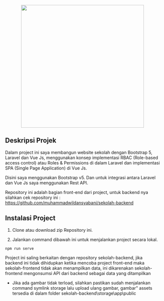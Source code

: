 <p align="center"><a href="https://wikoding.netlify.app/" target="_blank"><img src="https://github.com/muhammadwildansyabani/portfolio-tailwind/blob/master/img/logo-red.png" width="400"></a></p>



## Deskripsi Projek

Dalam project ini saya membangun website sekolah dengan Bootstrap 5, Laravel dan Vue Js, menggunakan konsep implementasi RBAC (Role-based access control) atau Roles & Permissions di dalam Laravel dan implementasi SPA (Single Page Application) di Vue Js.

Disini saya menggunakan Bootstrap v5. Dan untuk integrasi antara Laravel dan Vue Js saya menggunakan Rest API.

Repository ini adalah bagian front-end dari project, untuk backend nya silahkan cek repository ini : 
https://github.com/muhammadwildansyabani/sekolah-backend


## Instalasi Project

1. Clone atau download zip Repository ini.

2. Jalankan command dibawah ini untuk menjalankan project secara lokal.
```
npm run serve
```

Project ini saling berkaitan dengan repository sekolah-backend, jika backend ini tidak dihidupkan ketika mencoba project front-end maka sekolah-frontend tidak akan menampilkan data, ini dikarenakan sekolah-frontend mengonsumsi API dari backend sebagai data yang ditampilkan

* Jika ada gambar tidak terload, silahkan pastikan sudah menjalankan command symlink storage lalu upload ulang gambar, gambar" assets tersedia di dalam folder sekolah-backend\storage\app\public 
